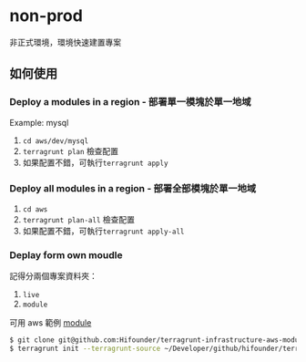 # non-prod
非正式環境，環境快速建置專案


## 如何使用
### Deploy a modules in a region - 部署單一模塊於單一地域 
Example: mysql
1. `cd aws/dev/mysql`
2. `terragrunt plan` 檢查配置
3. 如果配置不錯，可執行`terragrunt apply` 

### Deploy all modules in a region - 部署全部模塊於單一地域 
1. `cd aws`
2. `terragrunt plan-all` 檢查配置
3. 如果配置不錯，可執行`terragrunt apply-all` 

### Deplay form own moudle
記得分兩個專案資料夾：
1. `live`
2. `module`

可用 aws 範例 [module](https://github.com/Hifounder/terragrunt-infrastructure-aws-modules)
```zsh
$ git clone git@github.com:Hifounder/terragrunt-infrastructure-aws-modules.git
$ terragrunt init --terragrunt-source ~/Developer/github/hifounder/terragrunt-infrastructure-aws-modules//mysql/
```